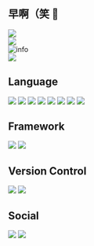 ## 早啊（笑 👋  
 ![](https://visitor-badge.glitch.me/badge?page_id=frynoodles.readme)  
 ![](http://antzuhl.cn:4000/get/@frynoodles.readme)  
 ![info](https://github-readme-stats.vercel.app/api?username=frynoodles&show_icons=true&count_private=true&hide=prs&theme=dark)  
 ![](https://readme-jokes.vercel.app/api)  
<!--START_SECTION:activity-->
 ## Language  
 ![](https://img.shields.io/badge/javascript%20-%23323330.svg?&style=for-the-badge&logo=javascript&logoColor=%23F7DF1E)
 ![](https://img.shields.io/badge/html5%20-%23E34F26.svg?&style=for-the-badge&logo=html5&logoColor=white)
 ![](https://img.shields.io/badge/css3%20-%231572B6.svg?&style=for-the-badge&logo=css3&logoColor=white)
 ![](https://img.shields.io/badge/python%20-%2314354C.svg?&style=for-the-badge&logo=python&logoColor=white)
 ![](https://img.shields.io/badge/c%20-%2300599C.svg?&style=for-the-badge&logo=c&logoColor=white)
 ![](https://img.shields.io/badge/c++%20-%2300599C.svg?&style=for-the-badge&logo=c%2B%2B&ogoColor=white)
 ![](https://img.shields.io/badge/java-%23ED8B00.svg?&style=for-the-badge&logo=java&logoColor=white)
 ![](https://img.shields.io/badge/kotlin-%230095D5.svg?&style=for-the-badge&logo=kotlin&logoColor=white)
## Framework  
 ![](https://img.shields.io/badge/vuejs%20-%2335495e.svg?&style=for-the-badge&logo=vue.js&logoColor=%234FC08D)
 ![](https://img.shields.io/badge/jquery%20-%230769AD.svg?&style=for-the-badge&logo=jquery&logoColor=white)
## Version Control  
 ![](https://img.shields.io/badge/git%20-%23F05033.svg?&style=for-the-badge&logo=git&logoColor=white)
 ![](https://img.shields.io/badge/github%20-%23121011.svg?&style=for-the-badge&logo=github&logoColor=white)
 ## Social  
 [![](https://img.shields.io/badge/<handle>%20-%231DA1F2.svg?&style=for-the-badge&logo=Twitter&logoColor=white)](https://twitter.com/Ilovefrynoodle1)
 [![](https://img.shields.io/badge/%5B%5D~(%EF%BF%A3%E2%96%BD%EF%BF%A3)~*-bilibili-ff69b4)](https://space.bilibili.com/29325500)
